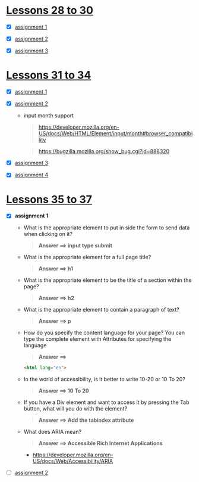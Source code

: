 # [Lessons 28 to 30](https://elzero.org/html-assignments-lesson-from-28-to-30)

- [x] [assignment 1](./Lessons28to30/assignment1.html)

- [x] [assignment 2](./Lessons28to30/assignment2.html)

- [x] [assignment 3](./Lessons28to30/assignment3.html)

# [Lessons 31 to 34](https://elzero.org/html-assignments-lesson-from-31-to-34)

- [x] [assignment 1](./Lessons31to34/assignment1.html)

- [x] [assignment 2](./Lessons31to34/assignment2.html)

  - input month support

    > https://developer.mozilla.org/en-US/docs/Web/HTML/Element/input/month#browser_compatibility

    > https://bugzilla.mozilla.org/show_bug.cgi?id=888320

- [x] [assignment 3](./Lessons31to34/assignment3.html)

- [x] [assignment 4](./Lessons31to34/assignment4.html)

# [Lessons 35 to 37](https://elzero.org/html-assignments-lesson-from-35-to-37)

- [x] **assignment 1**
      
    * What is the appropriate element to put in side the form to send data when clicking on it?
      
      > **Answer ==> input type submit**

    * What is the appropriate element for a full page title?
      
      > **Answer ==> h1**
      
    * What is the appropriate element to be the title of a section within the page?
      
      > **Answer ==> h2**

    * What is the appropriate element to contain a paragraph of text?
      
      > **Answer ==> p**
    
    * How do you specify the content language for your page? You can type the complete element with Attributes for specifying the language
      
      > **Answer ==>**
      ```html
      <html lang="en">
      ```
      
    * In the world of accessibility, is it better to write 10-20 or 10 To 20?
      
      > **Answer ==> 10 To 20**
    
    * If you have a Div element and want to access it by pressing the Tab button, what will you do with the element?
      
      > **Answer ==> Add the tabindex attribute**
    
    * What does ARIA mean?
      
      > **Answer ==> Accessible Rich Internet Applications**
      
      * https://developer.mozilla.org/en-US/docs/Web/Accessibility/ARIA

- [ ] [assignment 2](./Lessons35to37/assignment2.html)